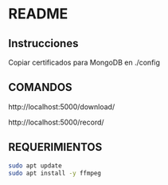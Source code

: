 # README

## Instrucciones

Copiar certificados para MongoDB en ./config

## COMANDOS

http://localhost:5000/download/<filename>

http://localhost:5000/record/<segundos>

## REQUERIMIENTOS

```bash
sudo apt update
sudo apt install -y ffmpeg
```